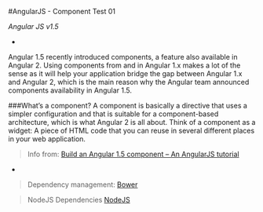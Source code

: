 #AngularJS - Component Test 01

*Angular JS v1.5*

-

Angular 1.5 recently introduced components, a feature also available in Angular 2. Using components from and in Angular 1.x makes a lot of the sense as it will help your application bridge the gap between Angular 1.x and Angular 2, which is the main reason why the Angular team announced components availability in Angular 1.5.

###What’s a component?
A component is basically a directive that uses a simpler configuration and that is suitable for a component-based architecture, which is what Angular 2 is all about.  Think of a component as a widget: A piece of HTML code that you can reuse in several different places in your web application.


> Info from: [Build an Angular 1.5 component – An AngularJS tutorial](https://tests4geeks.com/tutorials/build-angular-1-5-component-angularjs-tutorial/)

-

> Dependency management: [Bower](https://bower.io/)

> NodeJS Dependencies [NodeJS](https://nodejs.org/en/)
